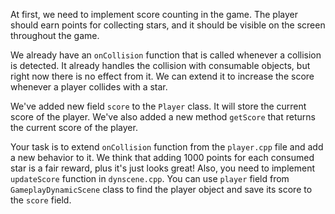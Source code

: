 At first, we need to implement score counting in the game. The player should earn points for collecting stars, and it should be visible on the screen throughout the game.

We already have an `onCollision` function that is called whenever a collision is detected. It already handles the collision with consumable objects, but right now there is no effect from it.
We can extend it to increase the score whenever a player collides with a star.

We've added new field `score` to the `Player` class. It will store the current score of the player. We've also added a new method `getScore` that returns the current score of the player.

Your task is to extend `onCollision` function from the `player.cpp` file and add a new behavior to it.
We think that adding 1000 points for each consumed star is a fair reward, plus it's just looks great!
Also, you need to implement `updateScore` function in `dynscene.cpp`. You can use `player` field from `GameplayDynamicScene` class to find the player object and save its score to the `score` field.
